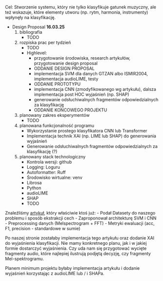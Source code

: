 
Cel: Stworzenie systemu, który nie tylko klasyfikuje gatunek muzyczny, ale też wskazuje, które elementy utworu (np. rytm, harmonia, instrumenty) wpłynęły na klasyfikację.

- Design Proposal **16.03.25**
	1. bibliografia
		- TODO
	2. rozpiska prac per tydzień
		- TODO
        - Highlevel:
            - przygotowanie środowiska, research artykułów, przygotowanie design proposal
            - ODDANIE DESIGN PROPOSAL
            - implementacja SVM dla danych GTZAN albo ISMIR2004, implementacja audioLIME, testy
            - ODDANIE PROTOTYPU
            - implementacja CNN (zmodyfikowanego wg artykułu), dalsza implementacja post HOC wyjaśnień (np. SHAP)
            - generowanie odsłuchiwalnych fragmentów odpowiedzialnych za klasyfikację
            - ODDANIE KOŃCOWEGO PROJEKTU
	3. planowany zakres eksperymentów
		- TODO
	4. planowana funkcjonalność programu
		- Wykorzystanie prostego klasyfikatora CNN lub Transformer 
		- Implementacja technik XAI (np. LIME lub SHAP) do generowania wyjaśnień
		- Generowanie odsłuchiwalnych fragmentów odpowiedzialnych za klasyfikację (?)
	5. planowany stack technologiczny
		- Kontrola wersji: github
		- Logging: Loguru
		- Autoformatter: Ruff
		- Środowisko wirtualne: venv
		- Librosa
		- Python
		- audioLIME
		- SHAP
		- TODO

Znaleźliśmy [artykuł](https://ieeexplore.ieee.org/stamp/stamp.jsp?arnumber=10605044), który właściwie ktoś już:
    - Podał Datasety do naszego problemu i sposób ekstrakcji cech
    - Zaproponował architekturę SVM i CNN
    - Preprocessing danych (Melspectrogram + FFT)
    - Metryki ewaluacji (acc, F1, precision - standardowe w sumie)

Po naszej stronie zostałaby implementacja tego artykułu oraz dodanie XAI do wyjaśnienia klasyfikacji.
Nie mamy konkretnego planu, jak i w jakiej formie dostarczyć wyjaśnienia.
Czy uda nam się przygotować wycięte fragmenty audio, które najlepiej ilustrują podjętą decyzję,
czy fragmenty Mel-spektrogramu.

Planem minimum projektu byłaby implementacja artykułu i dodanie wyjaśnień korzystając z audioLIME lub / i SHAPa.


